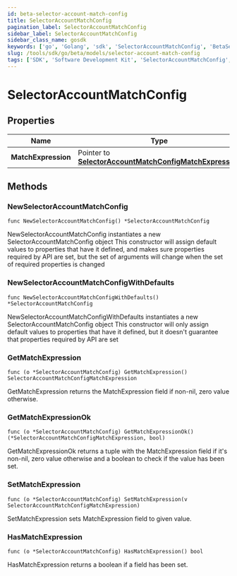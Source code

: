 ```yaml
---
id: beta-selector-account-match-config
title: SelectorAccountMatchConfig
pagination_label: SelectorAccountMatchConfig
sidebar_label: SelectorAccountMatchConfig
sidebar_class_name: gosdk
keywords: ['go', 'Golang', 'sdk', 'SelectorAccountMatchConfig', 'BetaSelectorAccountMatchConfig'] 
slug: /tools/sdk/go/beta/models/selector-account-match-config
tags: ['SDK', 'Software Development Kit', 'SelectorAccountMatchConfig', 'BetaSelectorAccountMatchConfig']
---
```


# SelectorAccountMatchConfig

## Properties

Name | Type | Description | Notes
------------ | ------------- | ------------- | -------------
**MatchExpression** | Pointer to [**SelectorAccountMatchConfigMatchExpression**](selector-account-match-config-match-expression) |  | [optional] 

## Methods

### NewSelectorAccountMatchConfig

`func NewSelectorAccountMatchConfig() *SelectorAccountMatchConfig`

NewSelectorAccountMatchConfig instantiates a new SelectorAccountMatchConfig object
This constructor will assign default values to properties that have it defined,
and makes sure properties required by API are set, but the set of arguments
will change when the set of required properties is changed

### NewSelectorAccountMatchConfigWithDefaults

`func NewSelectorAccountMatchConfigWithDefaults() *SelectorAccountMatchConfig`

NewSelectorAccountMatchConfigWithDefaults instantiates a new SelectorAccountMatchConfig object
This constructor will only assign default values to properties that have it defined,
but it doesn't guarantee that properties required by API are set

### GetMatchExpression

`func (o *SelectorAccountMatchConfig) GetMatchExpression() SelectorAccountMatchConfigMatchExpression`

GetMatchExpression returns the MatchExpression field if non-nil, zero value otherwise.

### GetMatchExpressionOk

`func (o *SelectorAccountMatchConfig) GetMatchExpressionOk() (*SelectorAccountMatchConfigMatchExpression, bool)`

GetMatchExpressionOk returns a tuple with the MatchExpression field if it's non-nil, zero value otherwise
and a boolean to check if the value has been set.

### SetMatchExpression

`func (o *SelectorAccountMatchConfig) SetMatchExpression(v SelectorAccountMatchConfigMatchExpression)`

SetMatchExpression sets MatchExpression field to given value.

### HasMatchExpression

`func (o *SelectorAccountMatchConfig) HasMatchExpression() bool`

HasMatchExpression returns a boolean if a field has been set.


